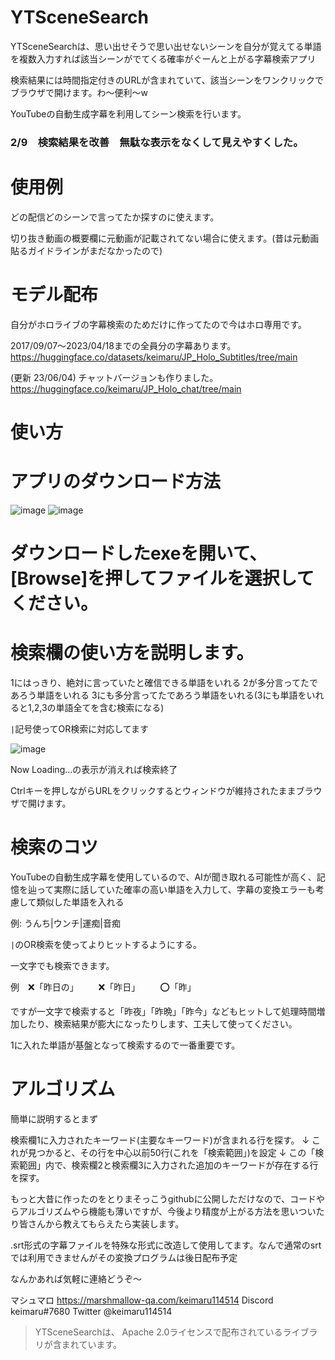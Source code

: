 
# YTSceneSearch

YTSceneSearchは、思い出せそうで思い出せないシーンを自分が覚えてる単語を複数入力すれば該当シーンがでてくる確率がぐーんと上がる字幕検索アプリ

検索結果には時間指定付きのURLが含まれていて、該当シーンをワンクリックでブラウザで開けます。わ～便利～w

YouTubeの自動生成字幕を利用してシーン検索を行います。

### 2/9　検索結果を改善　無駄な表示をなくして見えやすくした。


# 使用例

どの配信どのシーンで言ってたか探すのに使えます。

切り抜き動画の概要欄に元動画が記載されてない場合に使えます。(昔は元動画貼るガイドラインがまだなかったので)


# モデル配布

自分がホロライブの字幕検索のためだけに作ってたので今はホロ専用です。

2017/09/07～2023/04/18までの全員分の字幕あります。
https://huggingface.co/datasets/keimaru/JP_Holo_Subtitles/tree/main

(更新 23/06/04) チャットバージョンも作りました。
https://huggingface.co/keimaru/JP_Holo_chat/tree/main

# 使い方

# アプリのダウンロード方法
![image](https://github.com/keimaruO/YTSceneSearch/assets/91080250/2ce79d79-ff49-47db-8622-da319e101f32)
![image](https://github.com/keimaruO/YTSceneSearch/assets/91080250/73d49cad-3281-43cc-9312-d349cb82503d)



# ダウンロードしたexeを開いて、[Browse]を押してファイルを選択してください。


# 検索欄の使い方を説明します。
1にはっきり、絶対に言っていたと確信できる単語をいれる
2が多分言ってたであろう単語をいれる
3にも多分言ってたであろう単語をいれる(3にも単語をいれると1,2,3の単語全てを含む検索になる)


`|`記号使ってOR検索に対応してます

![image](https://github.com/keimaruO/YTSceneSearch/assets/91080250/0114a771-c52f-4ec1-9aba-dd2fcdc0eb31)


Now Loading...の表示が消えれば検索終了

Ctrlキーを押しながらURLをクリックするとウィンドウが維持されたままブラウザで開けます。


# 検索のコツ

YouTubeの自動生成字幕を使用しているので、AIが聞き取れる可能性が高く、記憶を辿って実際に話していた確率の高い単語を入力して、字幕の変換エラーも考慮して類似した単語を入れる

例: うんち|ウンチ|運痴|音痴

`|`のOR検索を使ってよりヒットするようにする。

一文字でも検索できます。

例　❌「昨日の」
　　❌「昨日」
　　⭕「昨」

ですが一文字で検索すると「昨夜」「昨晩」「昨今」などもヒットして処理時間増加したり、検索結果が膨大になったりします、工夫して使ってください。

1に入れた単語が基盤となって検索するので一番重要です。


# アルゴリズム

簡単に説明するとまず

検索欄1に入力されたキーワード(主要なキーワード)が含まれる行を探す。
↓
これが見つかると、その行を中心以前50行(これを「検索範囲」)を設定
↓
この「検索範囲」内で、検索欄2と検索欄3に入力された追加のキーワードが存在する行を探す。


もっと大昔に作ったのをとりまそっこうgithubに公開しただけなので、コードやらアルゴリズムやら機能も薄いですが、今後より精度が上がる方法を思いついたり皆さんから教えてもらえたら実装します。

.srt形式の字幕ファイルを特殊な形式に改造して使用してます。なんで通常のsrtでは利用できませんがその変換プログラムは後日配布予定

なんかあれば気軽に連絡どうぞ～

マシュマロ https://marshmallow-qa.com/keimaru114514
Discord keimaru#7680
Twitter @keimaru114514


> YTSceneSearchは、 Apache 2.0ライセンスで配布されているライブラリが含まれています。
